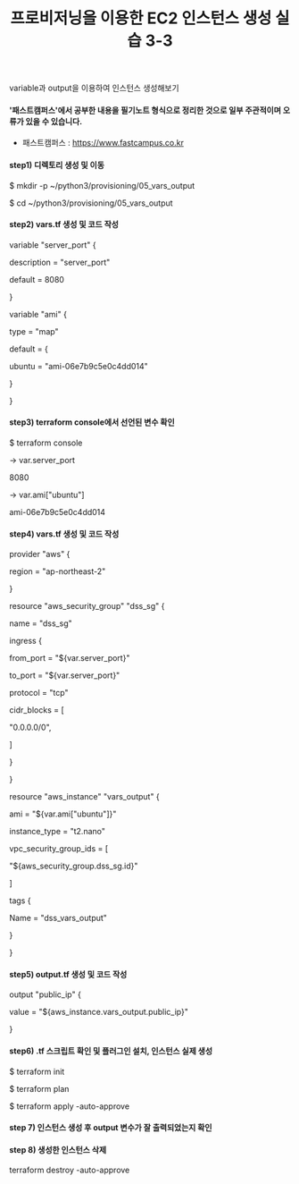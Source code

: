 ﻿---
layout: post
title: "프로비저닝을 이용한 EC2 인스턴스 생성 실습 3-3"
tags: [Provisioning, terraform, AWS]
comments: true
---

variable과 output을 이용하여 인스턴스 생성해보기

#### '패스트캠퍼스'에서 공부한 내용을 필기노트 형식으로 정리한 것으로 일부 주관적이며 오류가 있을 수 있습니다.

- 패스트캠퍼스 : https://www.fastcampus.co.kr

#### step1) 디렉토리 생성 및 이동

$ mkdir -p ~/python3/provisioning/05_vars_output

$ cd ~/python3/provisioning/05_vars_output

#### step2) vars.tf 생성 및 코드 작성

variable "server_port" {

description = "server_port"

default = 8080

}

variable "ami" {

type = "map"

default = {

ubuntu = "ami-06e7b9c5e0c4dd014"

}

}

#### step3) terraform console에서 선언된 변수 확인

$ terraform console

-> var.server_port

8080

-> var.ami["ubuntu"]

ami-06e7b9c5e0c4dd014

#### step4) vars.tf 생성 및 코드 작성

provider "aws" {

region = "ap-northeast-2"

}

resource "aws_security_group" "dss_sg" {

name = "dss_sg"

ingress {

from_port = "${var.server_port}"

to_port = "${var.server_port}"

protocol = "tcp"

cidr_blocks = [

"0.0.0.0/0",

]

}

}

resource "aws_instance" "vars_output" {

ami = "${var.ami["ubuntu"]}"

instance_type = "t2.nano"

vpc_security_group_ids = [

"${aws_security_group.dss_sg.id}"

]

tags {

Name = "dss_vars_output"

}

}

#### step5) output.tf 생성 및 코드 작성

output "public_ip" {

value = "${aws_instance.vars_output.public_ip}"

}

#### step6) .tf 스크립트 확인 및 플러그인 설치, 인스턴스 실제 생성

$ terraform init

$ terraform plan

$ terraform apply -auto-approve

#### step 7) 인스턴스 생성 후 output 변수가 잘 출력되었는지 확인

#### step 8) 생성한 인스턴스 삭제

terraform destroy -auto-approve
